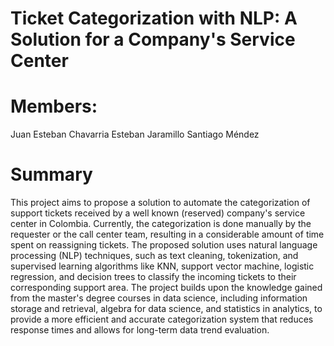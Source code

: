 # Ticket Categorization with NLP: A Solution for a Company's Service Center

# Members:
Juan Esteban Chavarria
Esteban Jaramillo
Santiago Méndez

# Summary
This project aims to propose a solution to automate the categorization of support tickets received by a well known (reserved) company's service center in Colombia. Currently, the categorization is done manually by the requester or the call center team, resulting in a considerable amount of time spent on reassigning tickets. The proposed solution uses natural language processing (NLP) techniques, such as text cleaning, tokenization, and supervised learning algorithms like KNN, support vector machine, logistic regression, and decision trees to classify the incoming tickets to their corresponding support area. The project builds upon the knowledge gained from the master's degree courses in data science, including information storage and retrieval, algebra for data science, and statistics in analytics, to provide a more efficient and accurate categorization system that reduces response times and allows for long-term data trend evaluation.
